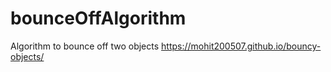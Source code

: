 # bounceOffAlgorithm
Algorithm to bounce off two objects
https://mohit200507.github.io/bouncy-objects/
